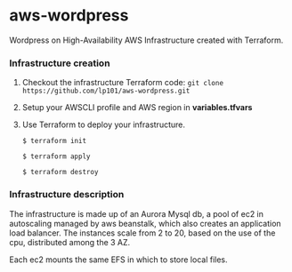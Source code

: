 # aws-wordpress
Wordpress on High-Availability AWS Infrastructure created with Terraform.

### Infrastructure creation
1. Checkout the infrastructure Terraform code:
    `git clone https://github.com/lp101/aws-wordpress.git`
2. Setup your AWSCLI profile and AWS region in **variables.tfvars**
3. Use Terraform to deploy your infrastructure.

    `$ terraform init`

    `$ terraform apply`

    `$ terraform destroy`


### Infrastructure description
The infrastructure is made up of an Aurora Mysql db, a pool of ec2 in autoscaling managed by aws beanstalk, which also creates an application load balancer.
The instances scale from 2 to 20, based on the use of the cpu, distributed among the 3 AZ.

Each ec2 mounts the same EFS in which to store local files.



